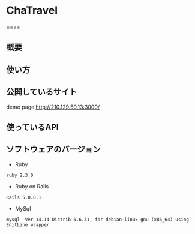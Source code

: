 # ChaTravel
====

## 概要

## 使い方


## 公開しているサイト

demo page http://210.129.50.13:3000/

## 使っているAPI


## ソフトウェアのバージョン

* Ruby
```
ruby 2.3.0
```
* Ruby on Rails
```
Rails 5.0.0.1
```
* MySql
```
mysql  Ver 14.14 Distrib 5.6.31, for debian-linux-gnu (x86_64) using  EditLine wrapper
```

